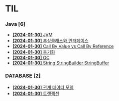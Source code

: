 # TIL
 
### Java [6]
- [**[2024-01-30]**  JVM](https://github.com/A-lass/TIL/blob/main/Java/JVM.md)
- [**[2024-01-30]**  추상클래스와 인터페이스](https://github.com/A-lass/TIL/blob/main/Java/추상클래스와_인터페이스.md)
- [**[2024-01-30]**  Call By Value vs Call By Reference](https://github.com/A-lass/TIL/blob/main/Java/Call_By_Value_vs_Call_By_Reference.md)
- [**[2024-01-30]**  동기화](https://github.com/A-lass/TIL/blob/main/Java/동기화.md)
- [**[2024-01-30]**  GC](https://github.com/A-lass/TIL/blob/main/Java/GC.md)
- [**[2024-01-30]**  String StringBuilder StringBuffer](https://github.com/A-lass/TIL/blob/main/Java/String_StringBuilder_StringBuffer.md)
### DATABASE [2]
- [**[2024-01-30]**  관계 데이터 모델](https://github.com/A-lass/TIL/blob/main/DATABASE/관계_데이터_모델.md)
- [**[2024-01-30]**  트랜잭션](https://github.com/A-lass/TIL/blob/main/DATABASE/트랜잭션.md)
